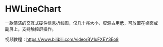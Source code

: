 # HWLineChart
一款简洁的交互式硬件信息折线图，仅几十兆大小，资源占用低，可放置在桌面或副屏上，支持触控屏操作。

视频教程：https://www.bilibili.com/video/BV1uFXEY3Eo8
